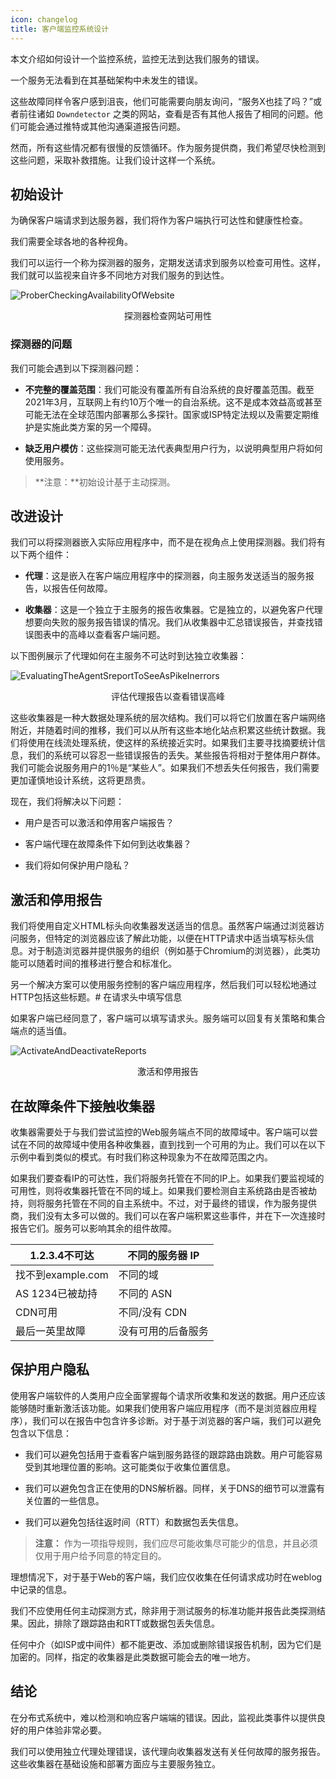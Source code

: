```yaml
---
icon: changelog
title: 客户端监控系统设计
---
```



本文介绍如何设计一个监控系统，监控无法到达我们服务的错误。

一个服务无法看到在其基础架构中未发生的错误。

这些故障同样令客户感到沮丧，他们可能需要向朋友询问，“服务X也挂了吗？”或者前往诸如 `Downdetector` 之类的网站，查看是否有其他人报告了相同的问题。他们可能会通过推特或其他沟通渠道报告问题。

然而，所有这些情况都有很慢的反馈循环。作为服务提供商，我们希望尽快检测到这些问题，采取补救措施。让我们设计这样一个系统。

## 初始设计

为确保客户端请求到达服务器，我们将作为客户端执行可达性和健康性检查。

我们需要全球各地的各种视角。

我们可以运行一个称为探测器的服务，定期发送请求到服务以检查可用性。这样，我们就可以监视来自许多不同地方对我们服务的到达性。

![ProberCheckingAvailabilityOfWebsite](/img/15-Monitor%20Client-side%20Errors/ProberCheckingAvailabilityOfWebsite.png)

<center>探测器检查网站可用性</center>

### 探测器的问题

我们可能会遇到以下探测器问题：

- **不完整的覆盖范围**：我们可能没有覆盖所有自治系统的良好覆盖范围。截至2021年3月，互联网上有约10万个唯一的自治系统。这不是成本效益高或甚至可能无法在全球范围内部署那么多探针。国家或ISP特定法规以及需要定期维护是实施此类方案的另一个障碍。

- **缺乏用户模仿**：这些探测可能无法代表典型用户行为，以说明典型用户将如何使用服务。

> **注意：**初始设计基于主动探测。

## 改进设计

我们可以将探测器嵌入实际应用程序中，而不是在视角点上使用探测器。我们将有以下两个组件：

- **代理**：这是嵌入在客户端应用程序中的探测器，向主服务发送适当的服务报告，以报告任何故障。

- **收集器**：这是一个独立于主服务的报告收集器。它是独立的，以避免客户代理想要向失败的服务报告错误的情况。我们从收集器中汇总错误报告，并查找错误图表中的高峰以查看客户端问题。

以下图例展示了代理如何在主服务不可达时到达独立收集器：

![EvaluatingTheAgentSreportToSeeAsPikeInerrors](/img/15-Monitor%20Client-side%20Errors/EvaluatingTheAgentSreportToSeeAsPikeInerrors.png)

<center>评估代理报告以查看错误高峰</center>

这些收集器是一种大数据处理系统的层次结构。我们可以将它们放置在客户端网络附近，并随着时间的推移，我们可以从所有这些本地化站点积累这些统计数据。我们将使用在线流处理系统，使这样的系统接近实时。如果我们主要寻找摘要统计信息，我们的系统可以容忍一些错误报告的丢失。某些报告将相对于整体用户群体。我们可能会说服务用户的1％是“某些人”。如果我们不想丢失任何报告，我们需要更加谨慎地设计系统，这将更昂贵。

现在，我们将解决以下问题：

- 用户是否可以激活和停用客户端报告？

- 客户端代理在故障条件下如何到达收集器？

- 我们将如何保护用户隐私？

## 激活和停用报告

我们将使用自定义HTML标头向收集器发送适当的信息。虽然客户端通过浏览器访问服务，但特定的浏览器应该了解此功能，以便在HTTP请求中适当填写标头信息。对于制造浏览器并提供服务的组织（例如基于Chromium的浏览器），此类功能可以随着时间的推移进行整合和标准化。

另一个解决方案可以使用服务控制的客户端应用程序，然后我们可以轻松地通过HTTP包括这些标题。# 在请求头中填写信息

如果客户端已经同意了，客户端可以填写请求头。服务端可以回复有关策略和集合端点的适当值。

![ActivateAndDeactivateReports](/img/15-Monitor%20Client-side%20Errors/ActivateAndDeactivateReports.png)

<center>激活和停用报告</center>

## 在故障条件下接触收集器

收集器需要处于与我们尝试监控的Web服务端点不同的故障域中。客户端可以尝试在不同的故障域中使用各种收集器，直到找到一个可用的为止。我们可以在以下示例中看到类似的模式。有时我们称这种现象为不在故障范围之内。

如果我们要查看IP的可达性，我们将服务托管在不同的IP上。如果我们要监视域的可用性，则将收集器托管在不同的域上。如果我们要检测自主系统路由是否被劫持，则将服务托管在不同的自主系统中。不过，对于最终的错误，作为服务提供商，我们没有太多可以做的。我们可以在客户端积累这些事件，并在下一次连接时报告它们。服务可以影响其余的组件故障。

| 1.2.3.4不可达 | 不同的服务器 IP |
| --------------------- | ---------------------------------- |
| 找不到example.com | 不同的域 |
| AS 1234已被劫持 | 不同的 ASN |
| CDN可用 | 不同/没有 CDN |
| 最后一英里故障 | 没有可用的后备服务 |

## 保护用户隐私

使用客户端软件的人类用户应全面掌握每个请求所收集和发送的数据。用户还应该能够随时重新激活该功能。如果我们使用客户端应用程序（而不是浏览器应用程序），我们可以在报告中包含许多诊断。对于基于浏览器的客户端，我们可以避免包含以下信息：

- 我们可以避免包括用于查看客户端到服务路径的跟踪路由跳数。用户可能容易受到其地理位置的影响。这可能类似于收集位置信息。

- 我们可以避免包含正在使用的DNS解析器。同样，关于DNS的细节可以泄露有关位置的一些信息。

- 我们可以避免包括往返时间（RTT）和数据包丢失信息。

> **注意：** 作为一项指导规则，我们应尽可能收集尽可能少的信息，并且必须仅用于用户给予同意的特定目的。

理想情况下，对于基于Web的客户端，我们应仅收集在任何请求成功时在weblog中记录的信息。

我们不应使用任何主动探测方式，除非用于测试服务的标准功能并报告此类探测结果。因此，排除了跟踪路由和RTT或数据包丢失信息。

任何中介（如ISP或中间件）都不能更改、添加或删除错误报告机制，因为它们是加密的。同样，指定的收集器是此类数据可能会去的唯一地方。

## 结论

在分布式系统中，难以检测和响应客户端端的错误。因此，监视此类事件以提供良好的用户体验非常必要。

我们可以使用独立代理处理错误，该代理向收集器发送有关任何故障的服务报告。这些收集器在基础设施和部署方面应与主要服务独立。